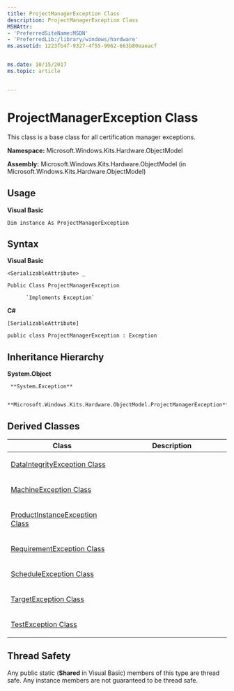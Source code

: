 ```yaml
---
title: ProjectManagerException Class
description: ProjectManagerException Class
MSHAttr:
- 'PreferredSiteName:MSDN'
- 'PreferredLib:/library/windows/hardware'
ms.assetid: 1223fb4f-9327-4f55-9962-663b80eaeacf


ms.date: 10/15/2017
ms.topic: article


---
```


# ProjectManagerException Class


This class is a base class for all certification manager exceptions.

**Namespace:** Microsoft.Windows.Kits.Hardware.ObjectModel

**Assembly:** Microsoft.Windows.Kits.Hardware.ObjectModel (in Microsoft.Windows.Kits.Hardware.ObjectModel)

## <span id="Usage"></span><span id="usage"></span><span id="USAGE"></span>Usage


**Visual Basic**

`Dim instance As ProjectManagerException`

## <span id="Syntax"></span><span id="syntax"></span><span id="SYNTAX"></span>Syntax


**Visual Basic**

`<SerializableAttribute> _`

`Public Class ProjectManagerException`

          `Implements Exception`

**C#**

`[SerializableAttribute]`

`public class ProjectManagerException : Exception`

## <span id="Inheritance_Hierarchy"></span><span id="inheritance_hierarchy"></span><span id="INHERITANCE_HIERARCHY"></span>Inheritance Hierarchy


**System.Object**

     **System.Exception**

          **Microsoft.Windows.Kits.Hardware.ObjectModel.ProjectManagerException**

## <span id="Derived_Classes"></span><span id="derived_classes"></span><span id="DERIVED_CLASSES"></span>Derived Classes


<table>
<colgroup>
<col width="50%" />
<col width="50%" />
</colgroup>
<thead>
<tr class="header">
<th>Class</th>
<th>Description</th>
</tr>
</thead>
<tbody>
<tr class="odd">
<td><p><a href="dataintegrityexception-class.md" data-raw-source="[DataIntegrityException Class](dataintegrityexception-class.md)">DataIntegrityException Class</a></p></td>
<td><p></p></td>
</tr>
<tr class="even">
<td><p><a href="machineexception-class.md" data-raw-source="[MachineException Class](machineexception-class.md)">MachineException Class</a></p></td>
<td><p></p></td>
</tr>
<tr class="odd">
<td><p><a href="productinstanceexception-class.md" data-raw-source="[ProductInstanceException Class](productinstanceexception-class.md)">ProductInstanceException Class</a></p></td>
<td><p></p></td>
</tr>
<tr class="even">
<td><p><a href="requirementexception-class.md" data-raw-source="[RequirementException Class](requirementexception-class.md)">RequirementException Class</a></p></td>
<td><p></p></td>
</tr>
<tr class="odd">
<td><p><a href="scheduleexception-class.md" data-raw-source="[ScheduleException Class](scheduleexception-class.md)">ScheduleException Class</a></p></td>
<td><p></p></td>
</tr>
<tr class="even">
<td><p><a href="targetexception-class.md" data-raw-source="[TargetException Class](targetexception-class.md)">TargetException Class</a></p></td>
<td><p></p></td>
</tr>
<tr class="odd">
<td><p><a href="testexception-class.md" data-raw-source="[TestException Class](testexception-class.md)">TestException Class</a></p></td>
<td><p></p></td>
</tr>
</tbody>
</table>

 

## <span id="Thread_Safety"></span><span id="thread_safety"></span><span id="THREAD_SAFETY"></span>Thread Safety


Any public static (**Shared** in Visual Basic) members of this type are thread safe. Any instance members are not guaranteed to be thread safe.

 

 






